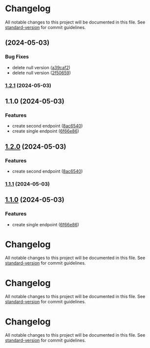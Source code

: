 # Changelog

All notable changes to this project will be documented in this file. See [standard-version](https://github.com/conventional-changelog/standard-version) for commit guidelines.

## [](https://github.com/cahyaamnugraha/standard-version-test/compare/v1.2.1...v) (2024-05-03)


### Bug Fixes

* delete null version ([a39caf2](https://github.com/cahyaamnugraha/standard-version-test/commit/a39caf25d8d3188272d1b3287fc35641e87a3a15))
* delete null version ([2f50659](https://github.com/cahyaamnugraha/standard-version-test/commit/2f506598763e30c878960a8bd0fb679c17d43c95))

### [1.2.1](https://github.com/cahyaamnugraha/standard-version-test/compare/v1.2.0...v1.2.1) (2024-05-03)

## 1.1.0 (2024-05-03)


### Features

* create second endpoint ([8ac6540](https://github.com/cahyaamnugraha/standard-version-test/commit/8ac65406642766018fe34eda808ec7c91a7f6057))
* create single endpoint ([6f66e86](https://github.com/cahyaamnugraha/standard-version-test/commit/6f66e86fc59b435a8a6953484b191c4f0aadb129))

## [1.2.0](https://github.com/cahyaamnugraha/standard-version-test/compare/v1.1.1...v1.2.0) (2024-05-03)


### Features

* create second endpoint ([8ac6540](https://github.com/cahyaamnugraha/standard-version-test/commit/8ac65406642766018fe34eda808ec7c91a7f6057))

### [1.1.1](https://github.com/cahyaamnugraha/standard-version-test/compare/v1.1.0...v1.1.1) (2024-05-03)

## [1.1.0](https://github.com/cahyaamnugraha/standard-version-test/compare/v1.1.0-SNAPSHOT...v1.1.0) (2024-05-03)


### Features

* create single endpoint ([6f66e86](https://github.com/cahyaamnugraha/standard-version-test/commit/6f66e86fc59b435a8a6953484b191c4f0aadb129))

# Changelog

All notable changes to this project will be documented in this file. See [standard-version](https://github.com/conventional-changelog/standard-version) for commit guidelines.

# Changelog

All notable changes to this project will be documented in this file. See [standard-version](https://github.com/conventional-changelog/standard-version) for commit guidelines.

# Changelog

All notable changes to this project will be documented in this file. See [standard-version](https://github.com/conventional-changelog/standard-version) for commit guidelines.
